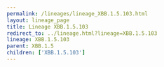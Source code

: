 ```yaml
---
permalink: /lineages/lineage_XBB.1.5.103.html
layout: lineage_page
title: Lineage XBB.1.5.103
redirect_to: ../lineage.html?lineage=XBB.1.5.103
lineage: XBB.1.5.103
parent: XBB.1.5
children: ['XBB.1.5.103']
---
```

